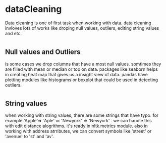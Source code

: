 # dataCleaning
Data cleaning is one of first task when working with data. data cleaning invloves lots of works like droping null values, outliers, editing string values and etc. 
#
<h2> Null values and Outliers </h2>
is some cases we drop columns that have a most null values. somtimes they are filled with mean or median or top on data. 
packages like seaborn helps in creating heat map that gives us a insight view of data. pandas have plotting modules like histograms or boxplot that could be used in detecting outliers. 

#
<h2>String values </h2>
when working with string values, there are some strings that have typo. for example 'Apple'=> 'Aple' or 'Newyork' => 'Newyurk' . we can handle this with edit distance alogrithms. it's ready in nltk.metrics module.
also in working with address atrributes, we can convert symbols like 'street' or 'avenue' to 'st' and 'av'.
